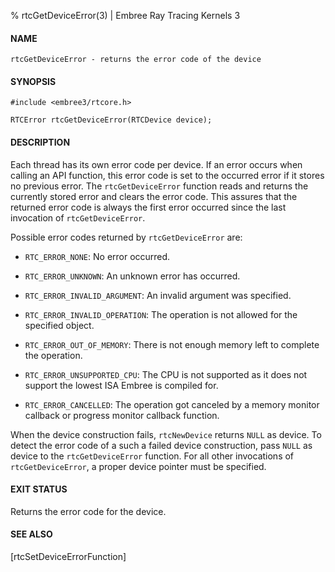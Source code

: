 % rtcGetDeviceError(3) | Embree Ray Tracing Kernels 3

#### NAME

    rtcGetDeviceError - returns the error code of the device

#### SYNOPSIS

    #include <embree3/rtcore.h>

    RTCError rtcGetDeviceError(RTCDevice device);

#### DESCRIPTION

Each thread has its own error code per device. If an error occurs when
calling an API function, this error code is set to the occurred error
if it stores no previous error. The `rtcGetDeviceError` function reads
and returns the currently stored error and clears the error code. This
assures that the returned error code is always the first error occurred
since the last invocation of `rtcGetDeviceError`.

Possible error codes returned by `rtcGetDeviceError` are:

+ `RTC_ERROR_NONE`: No error occurred.

+ `RTC_ERROR_UNKNOWN`: An unknown error has occurred.

+ `RTC_ERROR_INVALID_ARGUMENT`: An invalid argument was specified.

+ `RTC_ERROR_INVALID_OPERATION`: The operation is not allowed for the
  specified object.

+ `RTC_ERROR_OUT_OF_MEMORY`: There is not enough memory left to complete
  the operation.

+ `RTC_ERROR_UNSUPPORTED_CPU`: The CPU is not supported as it does not
  support the lowest ISA Embree is compiled for.

+ `RTC_ERROR_CANCELLED`: The operation got canceled by a memory
  monitor callback or progress monitor callback function.

When the device construction fails, `rtcNewDevice` returns `NULL` as
device. To detect the error code of a such a failed device
construction, pass `NULL` as device to the `rtcGetDeviceError`
function. For all other invocations of `rtcGetDeviceError`, a proper
device pointer must be specified.

#### EXIT STATUS

Returns the error code for the device.

#### SEE ALSO

[rtcSetDeviceErrorFunction]
